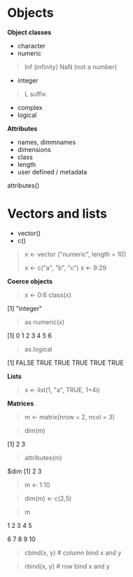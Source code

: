 Objects
=======

**Object classes**

* character
* numeric
> Inf (infinity)
> NaN (not a number)
* integer
> L suffix
* complex
* logical

**Attributes**

* names, dimmnames
* dimensions
* class 
* length
* user defined / metadata

attributes()


Vectors and lists
=========

* vector()
* c()

> x <- vector ("numeric", length = 10)
>
> x <- c("a", "b", "c") 
> x <- 9:29

**Coerce objects**

> x <- 0:6
> class(x)

[1] "integer"

> as numeric(x)

[1] 0 1 2 3 4 5 6

> as.logical

[1] FALSE TRUE TRUE TRUE TRUE TRUE


**Lists**

> x <- list(1, "a", TRUE, 1+4i)

**Matrices**

> m <- matrix(nrow = 2, ncol = 3)

> dim(m)

[1] 2 3

> attributes(m)

$dim
[1] 2 3

> m <- 1:10

> dim(m) <- c(2,5)

> m

1    2    3    4    5

6    7    8    9   10

> cbind(x, y) # column bind x and y

> rbind(x, y) # row bind x and y


